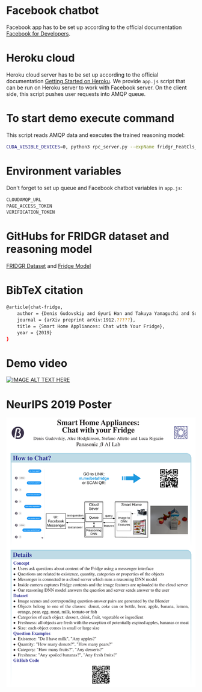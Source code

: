 # Facebook chatbot
Facebook app has to be set up according to the official documentation [Facebook for Developers](https://developers.facebook.com/docs/messenger-platform/).

# Heroku cloud
Heroku cloud server has to be set up according to the official documentation [Getting Started on Heroku](https://devcenter.heroku.com/start).
We provide `app.js` script that can be run on Heroku server to work with Facebook server. On the client side, this script pushes user requests into AMQP queue.

# To start demo execute command
This script reads AMQP data and executes the trained reasoning model:

```bash
CUDA_VISIBLE_DEVICES=0, python3 rpc_server.py --expName fridgr_FeatCls_EmbRandom_CfgArgs0 --gpus 0 --netLength 4 --restoreEpoch 25 --getPreds @configs/args_inference.txt
```

# Environment variables
Don't forget to set up queue and Facebook chatbot variables in `app.js`:
```bash
CLOUDAMQP_URL
PAGE_ACCESS_TOKEN
VERIFICATION_TOKEN
```

# GitHubs for FRIDGR dataset and reasoning model
[FRIDGR Dataset](https://github.com/gudovskiy/fridge-dataset/) and [Fridge Model](https://github.com/gudovskiy/fridge-model)

# BibTeX citation
```bash
@article{chat-fridge,
	author = {Denis Gudovskiy and Gyuri Han and Takuya Yamaguchi and Sotaro Tsukizawa},
	journal = {arXiv preprint arXiv:1912.?????},
	title = {Smart Home Appliances: Chat with Your Fridge},
	year = {2019}
}
```

# Demo video
[![IMAGE ALT TEXT HERE](https://img.youtube.com/vi/UkapMNcXlq8/0.jpg)](https://www.youtube.com/watch?v=UkapMNcXlq8)

# NeurIPS 2019 Poster
<div align="center">
  <img src="poster.png" width="800px">
</div>
